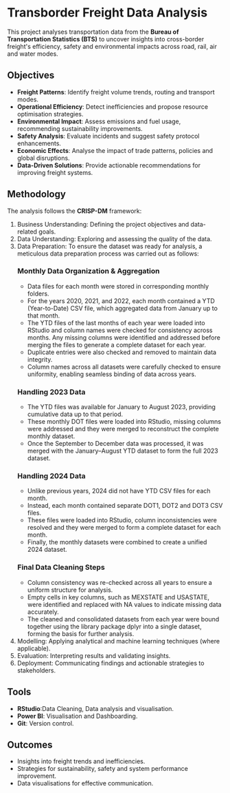 # Transborder Freight Data Analysis

This project analyses transportation data from the **Bureau of Transportation Statistics (BTS)** to uncover insights into cross-border freight's efficiency, safety and environmental impacts across road, rail, air and water modes.

## Objectives
- **Freight Patterns**: Identify freight volume trends, routing and transport modes.
- **Operational Efficiency**: Detect inefficiencies and propose resource optimisation strategies.
- **Environmental Impact**: Assess emissions and fuel usage, recommending sustainability improvements.
- **Safety Analysis**: Evaluate incidents and suggest safety protocol enhancements.
- **Economic Effects**: Analyse the impact of trade patterns, policies and global disruptions.
- **Data-Driven Solutions**: Provide actionable recommendations for improving freight systems.

## Methodology
The analysis follows the **CRISP-DM** framework:
1. Business Understanding: Defining the project objectives and data-related goals.
2. Data Understanding: Exploring and assessing the quality of the data.
3. Data Preparation: To ensure the dataset was ready for analysis, a meticulous data preparation process was carried out as follows:
   ### Monthly Data Organization & Aggregation
   - Data files for each month were stored in corresponding monthly folders.
   - For the years 2020, 2021, and 2022, each month contained a YTD (Year-to-Date) CSV file, which aggregated data from January up to that month.
   - The YTD files of the last months of each year were loaded into RStudio and column names were checked for consistency across months. Any missing columns were identified and addressed before merging 
     the files to generate a complete dataset for each year.
   - Duplicate entries were also checked and removed to maintain data integrity.
   - Column names across all datasets were carefully checked to ensure uniformity, enabling seamless binding of data across years.
   ### Handling 2023 Data
   - The YTD files was available for January to August 2023, providing cumulative data up to that period.
   - These monthly DOT files were loaded into RStudio, missing columns were addressed and they were merged to reconstruct the complete monthly dataset.
   - Once the September to December data was processed, it was merged with the January–August YTD dataset to form the full 2023 dataset.
   ### Handling 2024 Data
   - Unlike previous years, 2024 did not have YTD CSV files for each month.
   - Instead, each month contained separate DOT1, DOT2 and DOT3 CSV files.
   - These files were loaded into RStudio, column inconsistencies were resolved and they were merged to form a complete dataset for each month.
   - Finally, the monthly datasets were combined to create a unified 2024 dataset.
   ### Final Data Cleaning Steps
   - Column consistency was re-checked across all years to ensure a uniform structure for analysis.
   - Empty cells in key columns, such as MEXSTATE and USASTATE, were identified and replaced with NA values to indicate missing data accurately.
   - The cleaned and consolidated datasets from each year were bound together using the library package dplyr into a single dataset, forming the basis for further    analysis.
5. Modelling: Applying analytical and machine learning techniques (where applicable).
6. Evaluation: Interpreting results and validating insights.
7. Deployment: Communicating findings and actionable strategies to stakeholders.

## Tools
- **RStudio**:Data Cleaning, Data analysis and visualisation.
- **Power BI**: Visualisation and Dashboarding.
- **Git**: Version control.

## Outcomes
- Insights into freight trends and inefficiencies.
- Strategies for sustainability, safety and system performance improvement.
- Data visualisations for effective communication.

